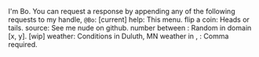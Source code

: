 I'm Bo. You can request a response by appending any of the following requests to my handle, `@Bo`:
[current]
help: This menu.
flip a coin: Heads or tails.
source: See me nude on github.
number between <x> <y>: Random in domain [x, y].
[wip]
weather: Conditions in Duluth, MN
weather in <city>, <state>: Comma required.
